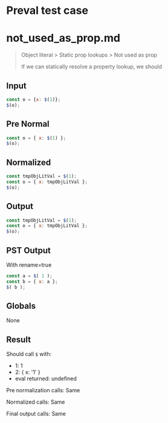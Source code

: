# Preval test case

# not_used_as_prop.md

> Object literal > Static prop lookups > Not used as prop
>
> If we can statically resolve a property lookup, we should

## Input

`````js filename=intro
const o = {x: $(1)};
$(o);
`````

## Pre Normal


`````js filename=intro
const o = { x: $(1) };
$(o);
`````

## Normalized


`````js filename=intro
const tmpObjLitVal = $(1);
const o = { x: tmpObjLitVal };
$(o);
`````

## Output


`````js filename=intro
const tmpObjLitVal = $(1);
const o = { x: tmpObjLitVal };
$(o);
`````

## PST Output

With rename=true

`````js filename=intro
const a = $( 1 );
const b = { x: a };
$( b );
`````

## Globals

None

## Result

Should call `$` with:
 - 1: 1
 - 2: { x: '1' }
 - eval returned: undefined

Pre normalization calls: Same

Normalized calls: Same

Final output calls: Same
